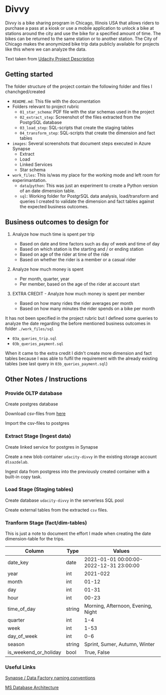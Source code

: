 # Divvy
Divvy is a bike sharing program in Chicago, Illinois USA that allows riders to purchase a pass at a kiosk or use a mobile application to unlock a bike at stations around the city and use the bike for a specified amount of time. The bikes can be returned to the same station or to another station. The City of Chicago makes the anonymized bike trip data publicly available for projects like this where we can analyze the data.

Text taken from [Udacity Project Description](https://learn.udacity.com/nanodegrees/nd0277/parts/cd11530/lessons/015dff86-2a7f-4a70-a35b-a8026e662389/concepts/48cb5238-ea63-4256-83bb-ab3d79d69b48)  

## Getting started
The folder structure of the project contain the following folder and files I chanchged/created
- ```README.md```: This file with the documentation
- Folders relevant to project rubric
  - ```01_star_schema```: PDF file with the star schemas used in the project
  - ```02_extract_step```: Screenshot of the files extracted from the PostgrSQL database
  - ```03_load_step```: SQL-scripts that create the staging tables
  - ```04_transform_step```: SQL-scripts that create the dimension and fact tables
- ```images```: Several screenshots that document steps executed in Azure Synapse
  - Extract
  - Load
  - Linked Services
  - Star schema
- ```work_files```: This is/was my place for the working mode and left room for experimantation.
  - ```data```/```python```: This was just an experiment to create a Python version of an date dimension table.
  - ```sql```: Working folder for PostgrSQL data analysis, load/transform and queries I created to validate the dimension and fact tables against the expected business outcomes. 

## Business outcomes to design for

1. Analyze how much time is spent per trip
   - Based on date and time factors such as day of week and time of day
   - Based on which station is the starting and / or ending station
   - Based on age of the rider at time of the ride
   - Based on whether the rider is a member or a casual rider

2. Analyze how much money is spent
   - Per month, quarter, year
   - Per member, based on the age of the rider at account start

3. EXTRA CREDIT - Analyze how much money is spent per member
   - Based on how many rides the rider averages per month
   - Based on how many minutes the rider spends on a bike per month

It has not been specified in the project rubric but I defined some queries to analyze the date regarding the before mentioned business outcomes in folder ```./work_files/sql```
- ```03a_queries_trip.sql```
- ```03b_queries_payment.sql```

When it came to the extra credit I didn't create more dimension and fact tables because I was able to fulfil the requirement with the already existing tables (see last query in ```03b_queries_payment.sql```)

## Other Notes / Instructions

### Provide OLTP database

Create postgres database

Download csv-files from [here](https://video.udacity-data.com/topher/2022/March/622a5fc6_azure-data-warehouse-projectdatafiles/azure-data-warehouse-projectdatafiles.zip)

Import the csv-files to postgres

### Extract Stage (Ingest data)

Create linked service for postgres in Synapse

Create a new blob container ```udacity-divvy``` in the existing storage account ```dlsazdelab```.

Ingest data from postgress into the previously created container with a built-in copy task.

### Load Stage (Staging tables)

Create database ```udacity-divvy``` in the serverless SQL pool

Create external tables from the extracted ```csv``` files.

### Tranform Stage (fact/dim-tables)

This is just a note to document the effort I made when creating the date dimension-table for the trips. 

| Column                | Type   | Values                                  |
| --------------------- | ------ | --------------------------------------- |
| date_key              | date   | 2021-01-01 00:00:00-2022-12-31 23:00:00 |
| year                  | int    | 2021-022                                |
| month                 | int    | 01-12                                   |
| day                   | int    | 01-31                                   |
| hour                  | int    | 00-23                                   |
| time_of_day           | string | Morning, Afternoon, Evening, Night      |
| quarter               | int    | 1-4                                     |
| week                  | int    | 1-53                                    |
| day_of_week           | int    | 0-6                                     |
| season                | string | Sprint, Sumer, Autumn, Winter           |
| is_weekend_or_holiday | bool   | True, False                             |

### Useful Links

[Synapse / Data Factory naming conventions](https://erwindekreuk.com/2020/07/azure-data-factory-naming-conventions/#:%7E:text=There%20are%20a%20few%20standard%20naming%20conventions%20that,begin%20with%20a%20letter%2C%20number%20or%20underscore%20%28_%29.)

[MS Database Architecture](https://learn.microsoft.com/en-us/azure/architecture/databases/)
